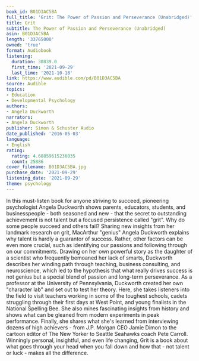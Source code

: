 ```yaml
---
book_id: B01D3AC5BA
full_title: 'Grit: The Power of Passion and Perseverance (Unabridged)'
title: Grit
subtitle: The Power of Passion and Perseverance (Unabridged)
asin: B01D3AC5BA
length: '33765000'
owned: 'true'
format: Audiobook
listening:
  duration: 30839.0
  first_time: '2021-09-29'
  last_time: '2021-10-18'
link: https://www.audible.com/pd/B01D3AC5BA
source: Audible
topics:
- Education
- Developmental Psychology
authors:
- Angela Duckworth
narrators:
- Angela Duckworth
publisher: Simon & Schuster Audio
date_published: '2016-05-03'
language:
- English
rating:
  rating: 4.68859615236035
  count: 25886
cover_filename: B01D3AC5BA.jpg
purchase_date: '2021-09-29'
listening_date: '2021-09-29'
theme: psychology
---
```

In this must-listen book for anyone striving to succeed, pioneering psychologist Angela Duckworth shows parents, educators, students, and businesspeople - both seasoned and new - that the secret to outstanding achievement is not talent but a focused persistence called "grit".
Why do some people succeed and others fail? Sharing new insights from her landmark research on grit, MacArthur "genius" Angela Duckworth explains why talent is hardly a guarantor of success. Rather, other factors can be even more crucial, such as identifying our passions and following through on our commitments.
Drawing on her own powerful story as the daughter of a scientist who frequently bemoaned her lack of smarts, Duckworth describes her winding path through teaching, business consulting, and neuroscience, which led to the hypothesis that what really drives success is not genius but a special blend of passion and long-term perseverance. As a professor at the University of Pennsylvania, Duckworth created her own "character lab" and set out to test her theory.
Here, she takes listeners into the field to visit teachers working in some of the toughest schools, cadets struggling through their first days at West Point, and young finalists in the National Spelling Bee. She also mines fascinating insights from history and shows what can be gleaned from modern experiments in peak performance. Finally, she shares what she's learned from interviewing dozens of high achievers - from J.P. Morgan CEO Jamie Dimon to the cartoon editor of The New Yorker to Seattle Seahawks coach Pete Carroll.
Winningly personal, insightful, and even life changing, Grit is a book about what goes through your head when you fall down and how that - not talent or luck - makes all the difference.
